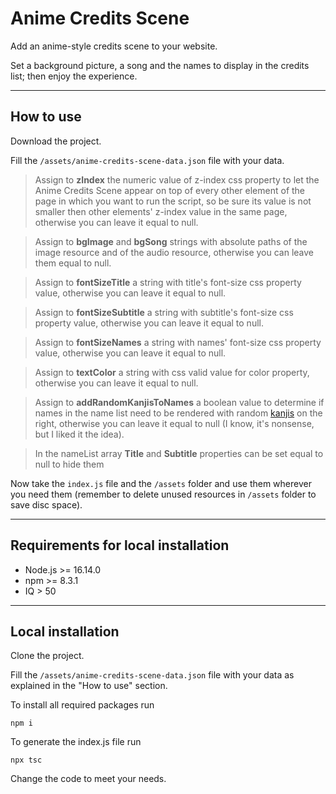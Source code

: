 # Anime Credits Scene

Add an anime-style credits scene to your website.

Set a background picture, a song and the names to display in the credits list; then enjoy the experience.

---

## How to use

Download the project.

Fill the `/assets/anime-credits-scene-data.json` file with your data.

> Assign to **zIndex** the numeric value of z-index css property to let the Anime Credits Scene appear on top of every other element of the page in which you want to run the script, so be sure its value is not smaller then other elements' z-index value in the same page, otherwise you can leave it equal to null.

> Assign to **bgImage** and **bgSong** strings with absolute paths of the image resource and of the audio resource, otherwise you can leave them equal to null.

> Assign to **fontSizeTitle** a string with title's font-size css property value, otherwise you can leave it equal to null.

> Assign to **fontSizeSubtitle** a string with subtitle's font-size css property value, otherwise you can leave it equal to null.

> Assign to **fontSizeNames** a string with names' font-size css property value, otherwise you can leave it equal to null.

> Assign to **textColor** a string with css valid value for color property, otherwise you can leave it equal to null.

> Assign to **addRandomKanjisToNames** a boolean value to determine if names in the name list need to be rendered with random [kanjis](https://en.wikipedia.org/wiki/Kanji) on the right, otherwise you can leave it equal to null (I know, it's nonsense, but I liked it the idea).

> In the nameList array **Title** and **Subtitle** properties can be set equal to null to hide them

Now take the `index.js` file and the `/assets` folder and use them wherever you need them (remember to delete unused resources in `/assets` folder to save disc space).

---

## Requirements for local installation

- Node.js >= 16.14.0
- npm >= 8.3.1
- IQ > 50

---

## Local installation

Clone the project.

Fill the `/assets/anime-credits-scene-data.json` file with your data as explained in the "How to use" section.

To install all required packages run

```
npm i
```

To generate the index.js file run

```
npx tsc
```

Change the code to meet your needs.
